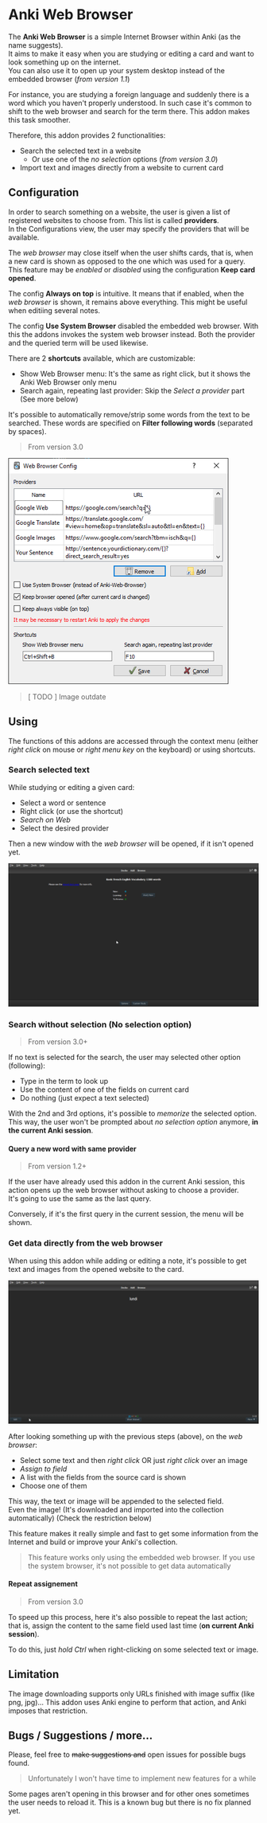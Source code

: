 # Anki Web Browser

The **Anki Web Browser** is a simple Internet Browser within Anki (as the name suggests).  
It aims to make it easy when you are studying or editing a card and want to look something up on the internet.  
You can also use it to open up your system desktop instead of the embedded browser (*from version 1.1*)

For instance, you are studying a foreign language and suddenly there is a word which you haven't properly understood. In such case it's common to shift to the web browser and search for the term there. 
This addon makes this task smoother.  

Therefore, this addon provides 2 functionalities:  

* Search the selected text in a website
  * Or use one of the _no selection_ options (*from version 3.0*)
* Import text and images directly from a website to current card

## Configuration

In order to search something on a website, the user is given a list of registered websites to choose from. This list is called **providers**.  
In the Configurations view, the user may specify the providers that will be available.  

The *web browser* may close itself when the user shifts cards, that is, when a new card is shown as opposed to the one which was used for a query.  
This feature may be *enabled* or *disabled* using the configuration **Keep card opened**.  

The config **Always on top** is intuitive. It means that if enabled, when the *web browser* is shown, it remains above everything. This might be useful when editiing several notes.  

The config **Use System Browser** disabled the embedded web browser. With this the addons invokes the system web browser instead. Both the provider and the queried term will be used likewise.  

There are 2 **shortcuts** available, which are customizable:

* Show Web Browser menu: It's the same as right click, but it shows the Anki Web Browser only menu 
* Search again, repeating last provider: Skip the *Select a provider* part (See more below)

It's possible to automatically remove/strip some words from the text to be searched. These words are specified on **Filter following words** (separated by spaces).  

> From version 3.0

![Config View](doc/anki-webb-config.png)

> [ TODO ] Image outdate 

## Using

The functions of this addons are accessed through the context menu (either *right click* on mouse or *right menu key* on the keyboard) or using shortcuts.  

### Search selected text

While studying or editing a given card:  

* Select a word or sentence
* Right click (or use the shortcut)
* *Search on Web*
* Select the desired provider

Then a new window with the *web browser* will be opened, if it isn't opened yet.  

![Web Browser on reviewer](doc/anki-webb-review.gif)
  

### Search without selection (No selection option)

> From version 3.0+

If no text is selected for the search, the user may selected other option (following):

* Type in the term to look up
* Use the content of one of the fields on current card
* Do nothing (just expect a text selected)

With the 2nd and 3rd options, it's possible to *memorize* the selected option. 
This way, the user won't be prompted about *no selection option* anymore, **in the current Anki session**.  


#### Query a new word with same provider

> From version 1.2+

If the user have already used this addon in the current Anki session, this action opens up the web browser without asking to choose a provider.  
It's going to use the same as the last query. 

Conversely, if it's the first query in the current session, the menu will be shown.

### Get data directly from the web browser

When using this addon while adding or editing a note, it's possible to get text and images from the opened website to the card.  

![Editing from Web Browser](doc/anki-webb-edit.gif)

After looking something up with the previous steps (above), on the *web browser*:  

* Select some text and then *right click* OR just *right click* over an image
* *Assign to field*
* A list with the fields from the source card is shown
* Choose one of them

This way, the text or image will be appended to the selected field.  
Even the image! (It's downloaded and imported into the collection automatically) (Check the restriction below)  

This feature makes it really simple and fast to get some information from the Internet and build or improve your Anki's collection.  

> This feature works only using the embedded web browser. If you use the system browser, it's not possible to get data automatically

#### Repeat assignement

> From version 3.0

To speed up this process, here it's also possible to repeat the last action; that is, assign the content to the same field used last time (**on current Anki session**). 

To do this, just *hold Ctrl* when right-clicking on some selected text or image.

## Limitation

The image downloading supports only URLs finished with image suffix (like png, jpg)...
This addon uses Anki engine to perform that action, and Anki imposes that restriction.  

## Bugs / Suggestions / more...

Please, feel free to ~~make suggestions and~~ open issues for possible bugs found.  

> Unfortunately I won't have time to implement new features for a while

Some pages aren't opening in this browser and for other ones sometimes the user needs to reload it. This is a known bug but there is no fix planned yet.